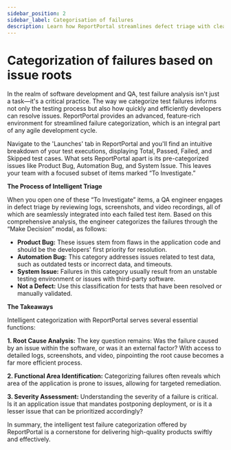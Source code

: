 ```yaml
---
sidebar_position: 2
sidebar_label: Categorisation of failures
description: Learn how ReportPortal streamlines defect triage with clear categories, root cause insights, and faster resolution across teams for more reliable testing outcomes.
---
```


# Categorization of failures based on issue roots

In the realm of software development and QA, test failure analysis isn't just a task—it's a critical practice. The way we categorize test failures informs not only the testing process but also how quickly and efficiently developers can resolve issues. ReportPortal provides an advanced, feature-rich environment for streamlined failure categorization, which is an integral part of any agile development cycle.

Navigate to the 'Launches' tab in ReportPortal and you'll find an intuitive breakdown of your test executions, displaying Total, Passed, Failed, and Skipped test cases. What sets ReportPortal apart is its pre-categorized issues like Product Bug, Automation Bug, and System Issue. This leaves your team with a focused subset of items marked “To Investigate.”

**The Process of Intelligent Triage**

When you open one of these “To Investigate” items, a QA engineer engages in defect triage by reviewing logs, screenshots, and video recordings, all of which are seamlessly integrated into each failed test item. Based on this comprehensive analysis, the engineer categorizes the failures through the “Make Decision” modal, as follows:

- **Product Bug:** These issues stem from flaws in the application code and should be the developers' first priority for resolution.
- **Automation Bug:** This category addresses issues related to test data, such as outdated tests or incorrect data, and timeouts.
- **System Issue:** Failures in this category usually result from an unstable testing environment or issues with third-party software.
- **Not a Defect:** Use this classification for tests that have been resolved or manually validated.

**The Takeaways**

Intelligent categorization with ReportPortal serves several essential functions:

**1. Root Cause Analysis:** The key question remains: Was the failure caused by an issue within the software, or was it an external factor? With access to detailed logs, screenshots, and video, pinpointing the root cause becomes a far more efficient process.

**2. Functional Area Identification:** Categorizing failures often reveals which area of the application is prone to issues, allowing for targeted remediation.

**3. Severity Assessment:** Understanding the severity of a failure is critical. Is it an application issue that mandates postponing deployment, or is it a lesser issue that can be prioritized accordingly?

In summary, the intelligent test failure categorization offered by ReportPortal is a cornerstone for delivering high-quality products swiftly and effectively. 
